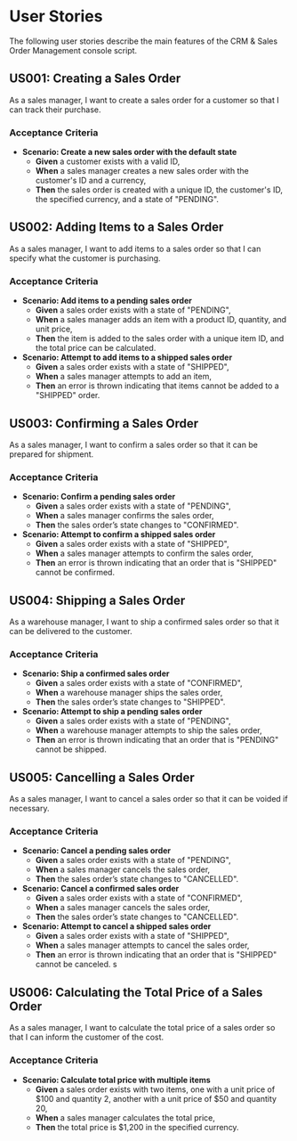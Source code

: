 # User Stories

The following user stories describe the main features of the CRM & Sales Order Management console script.

## US001: Creating a Sales Order
As a sales manager, I want to create a sales order for a customer so that I can track their purchase.

### Acceptance Criteria
- **Scenario: Create a new sales order with the default state**
    - **Given** a customer exists with a valid ID,
    - **When** a sales manager creates a new sales order with the customer's ID and a currency,
    - **Then** the sales order is created with a unique ID, the customer's ID, the specified currency, and a state of "PENDING".

## US002: Adding Items to a Sales Order
As a sales manager, I want to add items to a sales order so that I can specify what the customer is purchasing.

### Acceptance Criteria
- **Scenario: Add items to a pending sales order**
    - **Given** a sales order exists with a state of "PENDING",
    - **When** a sales manager adds an item with a product ID, quantity, and unit price,
    - **Then** the item is added to the sales order with a unique item ID, and the total price can be calculated.
- **Scenario: Attempt to add items to a shipped sales order**
    - **Given** a sales order exists with a state of "SHIPPED",
    - **When** a sales manager attempts to add an item,
    - **Then** an error is thrown indicating that items cannot be added to a "SHIPPED" order.

## US003: Confirming a Sales Order
As a sales manager, I want to confirm a sales order so that it can be prepared for shipment.

### Acceptance Criteria
- **Scenario: Confirm a pending sales order**
    - **Given** a sales order exists with a state of "PENDING",
    - **When** a sales manager confirms the sales order,
    - **Then** the sales order’s state changes to "CONFIRMED".
- **Scenario: Attempt to confirm a shipped sales order**
    - **Given** a sales order exists with a state of "SHIPPED",
    - **When** a sales manager attempts to confirm the sales order,
    - **Then** an error is thrown indicating that an order that is "SHIPPED" cannot be confirmed.

## US004: Shipping a Sales Order
As a warehouse manager, I want to ship a confirmed sales order so that it can be delivered to the customer.

### Acceptance Criteria
- **Scenario: Ship a confirmed sales order**
    - **Given** a sales order exists with a state of "CONFIRMED",
    - **When** a warehouse manager ships the sales order,
    - **Then** the sales order’s state changes to "SHIPPED".
- **Scenario: Attempt to ship a pending sales order**
    - **Given** a sales order exists with a state of "PENDING",
    - **When** a warehouse manager attempts to ship the sales order,
    - **Then** an error is thrown indicating that an order that is "PENDING" cannot be shipped.

## US005: Cancelling a Sales Order
As a sales manager, I want to cancel a sales order so that it can be voided if necessary.

### Acceptance Criteria
- **Scenario: Cancel a pending sales order**
    - **Given** a sales order exists with a state of "PENDING",
    - **When** a sales manager cancels the sales order,
    - **Then** the sales order’s state changes to "CANCELLED".
- **Scenario: Cancel a confirmed sales order**
    - **Given** a sales order exists with a state of "CONFIRMED",
    - **When** a sales manager cancels the sales order,
    - **Then** the sales order’s state changes to "CANCELLED".
- **Scenario: Attempt to cancel a shipped sales order**
    - **Given** a sales order exists with a state of "SHIPPED",
    - **When** a sales manager attempts to cancel the sales order,
    - **Then** an error is thrown indicating that an order that is "SHIPPED" cannot be canceled.
s
## US006: Calculating the Total Price of a Sales Order
As a sales manager, I want to calculate the total price of a sales order so that I can inform the customer of the cost.

### Acceptance Criteria
- **Scenario: Calculate total price with multiple items**
    - **Given** a sales order exists with two items, one with a unit price of $100 and quantity 2, another with a unit price of $50 and quantity 20,
    - **When** a sales manager calculates the total price,
    - **Then** the total price is $1,200 in the specified currency.